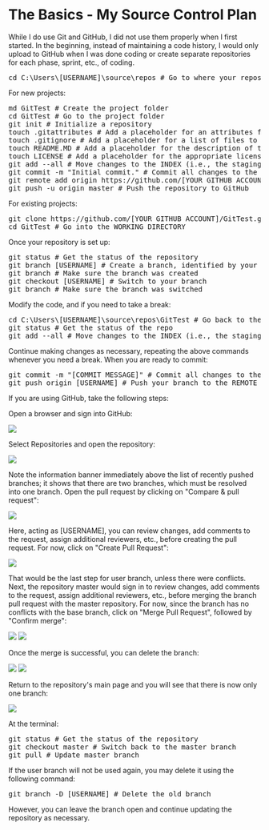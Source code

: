 # The Basics - My Source Control Plan
<p>While I do use Git and GitHub, I did not use them properly when I first started. In the beginning, instead of maintaining a code history, I would only upload to GitHub when I was done coding or create separate repositories for each phase, sprint, etc., of coding.</p>
<pre>cd C:\Users\[USERNAME]\source\repos # Go to where your repositories are stored</pre>
<p>For new projects:</p>
<pre>
md GitTest # Create the project folder
cd GitTest # Go to the project folder
git init # Initialize a repository
touch .gitattributes # Add a placeholder for an attributes file
touch .gitignore # Add a placeholder for a list of files to ignore
touch README.MD # Add a placeholder for the description of the application
touch LICENSE # Add a placeholder for the appropriate license (e.g., MIT, BSD, etc.)
git add --all # Move changes to the INDEX (i.e., the staging area)
git commit -m "Initial commit." # Commit all changes to the HEAD (i.e., the final product to submit to the REMOTE MASTER repository)
git remote add origin https://github.com/[YOUR GITHUB ACCOUNT]/GitTest
git push -u origin master # Push the repository to GitHub
</pre>
<p>For existing projects:</p>
<pre>
git clone https://github.com/[YOUR GITHUB ACCOUNT]/GitTest.git # Clone the REMOTE MASTER repository into a local WORKING DIRECTORY
cd GitTest # Go into the WORKING DIRECTORY
</pre>
<p>Once your repository is set up:</p>
<pre>
git status # Get the status of the repository
git branch [USERNAME] # Create a branch, identified by your name
git branch # Make sure the branch was created
git checkout [USERNAME] # Switch to your branch
git branch # Make sure the branch was switched
</pre>
<p>Modify the code, and if you need to take a break:</p>
<pre>
cd C:\Users\[USERNAME]\source\repos\GitTest # Go back to the root of the WORKING DIRECTORY
git status # Get the status of the repo
git add --all # Move changes to the INDEX (i.e., the staging area)
</pre>
<p>Continue making changes as necessary, repeating the above commands whenever you need a break. When you are ready to commit:</p>
<pre>
git commit -m "[COMMIT MESSAGE]" # Commit all changes to the HEAD (i.e., the final product to submit to the REMOTE MASTER repository)
git push origin [USERNAME] # Push your branch to the REMOTE MASTER repository for approval
</pre>
<p>If you are using GitHub, take the following steps:</p>
<p>Open a browser and sign into GitHub:</p>
<img src="image01.png" />
<p>Select Repositories and open the repository:</p>
<img src="image02.png" />
<p>Note the information banner immediately above the list of recently pushed branches; it shows that there are two branches, which must be resolved into one branch. Open the pull request by clicking on "Compare & pull request":</p>
<img src="image03.png" />
<p>Here, acting as [USERNAME], you can review changes, add comments to the request, assign additional reviewers, etc., before creating the pull request. For now, click on "Create Pull Request":</p>
<img src="image04.png" />
<p>That would be the last step for user branch, unless there were conflicts. Next, the repository master would sign in to review changes, add comments to the request, assign additional reviewers, etc., before merging the branch pull request with the master repository. For now, since the branch has no conflicts with the base branch, click on "Merge Pull Request", followed by "Confirm merge":</p>
<img src="image05.png" />
<img src="image06.png" />
<p>Once the merge is successful, you can delete the branch:</p>
<img src="image07.png" />
<img src="image08.png" />
<p>Return to the repository's main page and you will see that there is now only one branch:</p>
<img src="image09.png" />
<p>At the terminal:</p>
<pre>
git status # Get the status of the repository
git checkout master # Switch back to the master branch
git pull # Update master branch
</pre>
<p>If the user branch will not be used again, you may delete it using the following command:</p>
<pre>
git branch -D [USERNAME] # Delete the old branch
</pre>
<p>However, you can leave the branch open and continue updating the repository as necessary.</p>